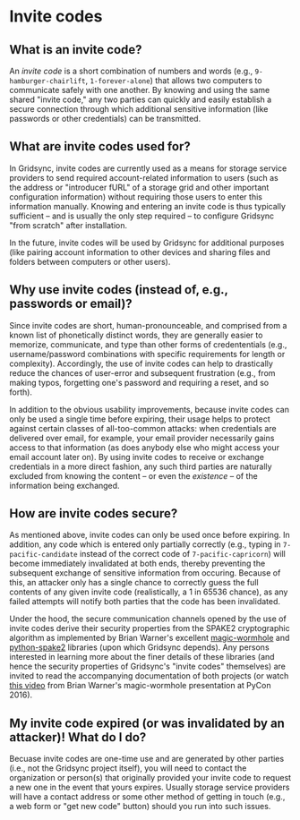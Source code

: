 Invite codes
============

What is an invite code?
-----------------------

An _invite code_ is a short combination of numbers and words (e.g., `9-hamburger-chairlift`, `1-forever-alone`) that allows two computers to communicate safely with one another. By knowing and using the same shared "invite code," any two parties can quickly and easily establish a secure connection through which additional sensitive information (like passwords or other credentials) can be transmitted.


What are invite codes used for?
-------------------------------

In Gridsync, invite codes are currently used as a means for storage service providers to send required account-related information to users (such as the address or "introducer fURL" of a storage grid and other important configuration information) without requiring those users to enter this information manually. Knowing and entering an invite code is thus typically sufficient – and is usually the only step required – to configure Gridsync "from scratch" after installation.

In the future, invite codes will be used by Gridsync for additional purposes (like pairing account information to other devices and sharing files and folders between computers or other users).


Why use invite codes (instead of, e.g., passwords or email)?
------------------------------------------------------------

Since invite codes are short, human-pronounceable, and comprised from a known list of phonetically distinct words, they are generally easier to memorize, communicate, and type than other forms of credententials (e.g., username/password combinations with specific requirements for length or complexity). Accordingly, the use of invite codes can help to drastically reduce the chances of user-error and subsequent frustration (e.g., from making typos, forgetting one's password and requiring a reset, and so forth).

In addition to the obvious usability improvements, because invite codes can only be used a single time before expiring, their usage helps to protect against certain classes of all-too-common attacks: when credentials are delivered over email, for example, your email provider necessarily gains access to that information (as does anybody else who might access your email account later on). By using invite codes to receive or exchange credentials in a more direct fashion, any such third parties are naturally excluded from knowing the content – or even the _existence_ – of the information being exchanged.


How are invite codes secure?
----------------------------

As mentioned above, invite codes can only be used once before expiring. In addition, any code which is entered only partially correctly (e.g., typing in `7-pacific-candidate` instead of the correct code of `7-pacific-capricorn`) will become immediately invalidated at both ends, thereby preventing the subsequent exchange of sensitive information from occuring. Because of this, an attacker only has a single chance to correctly guess the full contents of any given invite code (realistically, a 1 in 65536 chance), as any failed attempts will notify both parties that the code has been invalidated.

Under the hood, the secure communication channels opened by the use of invite codes derive their security properties from the SPAKE2 cryptographic algorithm as implemented by Brian Warner's excellent [magic-wormhole](http://magic-wormhole.io) and [python-spake2](https://github.com/warner/python-spake2) libraries (upon which Gridsync depends). Any persons interested in learning more about the finer details of these libraries (and hence the security properties of Gridsync's "invite codes" themselves) are invited to read the accompanying documentation of both projects (or watch [this video](https://www.youtube.com/watch?v=oFrTqQw0_3c) from Brian Warner's magic-wormhole presentation at PyCon 2016).


My invite code expired (or was invalidated by an attacker)! What do I do?
-------------------------------------------------------------------------

Becuase invite codes are one-time use and are generated by other parties (i.e., not the Gridsync project itself), you will need to contact the organization or person(s) that originally provided your invite code to request a new one in the event that yours expires. Usually storage service providers will have a contact address or some other method of getting in touch (e.g., a web form or "get new code" button) should you run into such issues.
